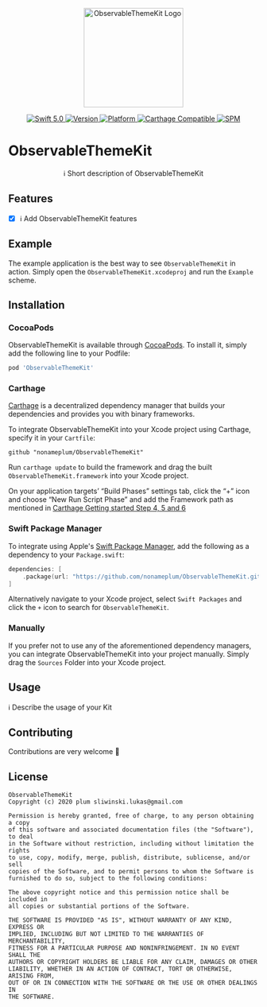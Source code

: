 <p align="center">
   <img width="200" src="https://raw.githubusercontent.com/SvenTiigi/SwiftKit/gh-pages/readMeAssets/SwiftKitLogo.png" alt="ObservableThemeKit Logo">
</p>

<p align="center">
   <a href="https://developer.apple.com/swift/">
      <img src="https://img.shields.io/badge/Swift-5.0-orange.svg?style=flat" alt="Swift 5.0">
   </a>
   <a href="http://cocoapods.org/pods/ObservableThemeKit">
      <img src="https://img.shields.io/cocoapods/v/ObservableThemeKit.svg?style=flat" alt="Version">
   </a>
   <a href="http://cocoapods.org/pods/ObservableThemeKit">
      <img src="https://img.shields.io/cocoapods/p/ObservableThemeKit.svg?style=flat" alt="Platform">
   </a>
   <a href="https://github.com/Carthage/Carthage">
      <img src="https://img.shields.io/badge/Carthage-compatible-4BC51D.svg?style=flat" alt="Carthage Compatible">
   </a>
   <a href="https://github.com/apple/swift-package-manager">
      <img src="https://img.shields.io/badge/Swift%20Package%20Manager-compatible-brightgreen.svg" alt="SPM">
   </a>
</p>

# ObservableThemeKit

<p align="center">
ℹ️ Short description of ObservableThemeKit
</p>

## Features

- [x] ℹ️ Add ObservableThemeKit features

## Example

The example application is the best way to see `ObservableThemeKit` in action. Simply open the `ObservableThemeKit.xcodeproj` and run the `Example` scheme.

## Installation

### CocoaPods

ObservableThemeKit is available through [CocoaPods](http://cocoapods.org). To install
it, simply add the following line to your Podfile:

```bash
pod 'ObservableThemeKit'
```

### Carthage

[Carthage](https://github.com/Carthage/Carthage) is a decentralized dependency manager that builds your dependencies and provides you with binary frameworks.

To integrate ObservableThemeKit into your Xcode project using Carthage, specify it in your `Cartfile`:

```ogdl
github "nonameplum/ObservableThemeKit"
```

Run `carthage update` to build the framework and drag the built `ObservableThemeKit.framework` into your Xcode project. 

On your application targets’ “Build Phases” settings tab, click the “+” icon and choose “New Run Script Phase” and add the Framework path as mentioned in [Carthage Getting started Step 4, 5 and 6](https://github.com/Carthage/Carthage/blob/master/README.md#if-youre-building-for-ios-tvos-or-watchos)

### Swift Package Manager

To integrate using Apple's [Swift Package Manager](https://swift.org/package-manager/), add the following as a dependency to your `Package.swift`:

```swift
dependencies: [
    .package(url: "https://github.com/nonameplum/ObservableThemeKit.git", from: "1.0.0")
]
```

Alternatively navigate to your Xcode project, select `Swift Packages` and click the `+` icon to search for `ObservableThemeKit`.

### Manually

If you prefer not to use any of the aforementioned dependency managers, you can integrate ObservableThemeKit into your project manually. Simply drag the `Sources` Folder into your Xcode project.

## Usage

ℹ️ Describe the usage of your Kit

## Contributing
Contributions are very welcome 🙌

## License

```
ObservableThemeKit
Copyright (c) 2020 plum sliwinski.lukas@gmail.com

Permission is hereby granted, free of charge, to any person obtaining a copy
of this software and associated documentation files (the "Software"), to deal
in the Software without restriction, including without limitation the rights
to use, copy, modify, merge, publish, distribute, sublicense, and/or sell
copies of the Software, and to permit persons to whom the Software is
furnished to do so, subject to the following conditions:

The above copyright notice and this permission notice shall be included in
all copies or substantial portions of the Software.

THE SOFTWARE IS PROVIDED "AS IS", WITHOUT WARRANTY OF ANY KIND, EXPRESS OR
IMPLIED, INCLUDING BUT NOT LIMITED TO THE WARRANTIES OF MERCHANTABILITY,
FITNESS FOR A PARTICULAR PURPOSE AND NONINFRINGEMENT. IN NO EVENT SHALL THE
AUTHORS OR COPYRIGHT HOLDERS BE LIABLE FOR ANY CLAIM, DAMAGES OR OTHER
LIABILITY, WHETHER IN AN ACTION OF CONTRACT, TORT OR OTHERWISE, ARISING FROM,
OUT OF OR IN CONNECTION WITH THE SOFTWARE OR THE USE OR OTHER DEALINGS IN
THE SOFTWARE.
```
